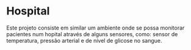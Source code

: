 # Hospital
Este projeto consiste em similar um ambiente onde se possa monitorar pacientes num hopital através de alguns sensores, como: sensor de temperatura, pressão arterial e de nível de glicose no sangue. 
